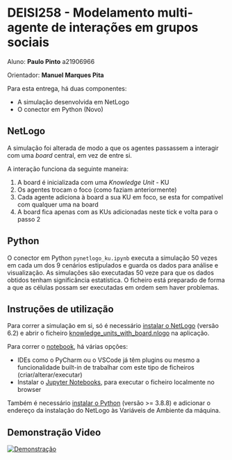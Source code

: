 # DEISI258 - Modelamento multi-agente de interações em grupos sociais

Aluno: **Paulo Pinto** a21906966

Orientador: **Manuel Marques Pita**

Para esta entrega, há duas componentes:

- A simulação desenvolvida em NetLogo
- O conector em Python (Novo)

## NetLogo

A simulação foi alterada de modo a que os agentes passassem a interagir com uma _board_ central, em vez de entre si.

A interação funciona da seguinte maneira:

1. A board é inicializada com uma _Knowledge Unit_ - KU
2. Os agentes trocam o foco (como faziam anteriormente)
3. Cada agente adiciona à board a sua KU em foco, se esta for compatível com qualquer uma na board
4. A board fica apenas com as KUs adicionadas neste tick e volta para o passo 2

## Python

O conector em Python `pynetlogo_ku.ipynb` executa a simulação 50 vezes em cada um dos 9 cenários estipulados e guarda os dados para análise e visualização. As simulações são executadas 50 veze para que os dados obtidos tenham significância estatística. O ficheiro está preparado de forma a que as células possam ser executadas em ordem
sem haver problemas.

## Instruções de utilização

Para correr a simulação em si, só é necessário [instalar o NetLogo](https://ccl.northwestern.edu/netlogo/download.shtml) (versão 6.2) e abrir o ficheiro [knowledge_units_with_board.nlogo](files/knowledge_units_with_board.nlogo) na aplicação.

Para correr o [notebook](pynetlogo_ku.ipynb), há várias opções:

- IDEs como o PyCharm ou o VSCode já têm plugins ou mesmo a funcionalidade built-in de trabalhar com este tipo de
  ficheiros (criar/alterar/executar)
- Instalar o [Jupyter Notebooks](https://jupyter.org/install), para executar o ficheiro localmente no browser

Também é necessário [instalar o Python](https://www.python.org/downloads/) (versão >= 3.8.8) e adicionar o endereço da instalação do NetLogo às Variáveis de Ambiente da máquina.

## Demonstração Video

[![Demonstração](https://i9.ytimg.com/vi_webp/0aawaW1K_t8/mqdefault.webp?v=62655fb3&sqp=CKjjlZMG&rs=AOn4CLCHK7_oIc8Q2yOOSKfxTLzwnzMH7Q)](https://youtu.be/0aawaW1K_t8)
